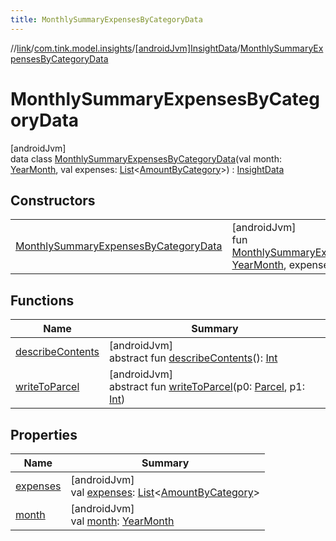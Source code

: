 ```yaml
---
title: MonthlySummaryExpensesByCategoryData
---
```

//[link](../../../../index.html)/[com.tink.model.insights](../../index.html)/[[androidJvm]InsightData](../index.html)/[MonthlySummaryExpensesByCategoryData](index.html)



# MonthlySummaryExpensesByCategoryData



[androidJvm]\
data class [MonthlySummaryExpensesByCategoryData](index.html)(val month: [YearMonth](../../../com.tink.model.time/[android-jvm]-year-month/index.html), val expenses: [List](https://kotlinlang.org/api/latest/jvm/stdlib/kotlin.collections/-list/index.html)&lt;[AmountByCategory](../../../com.tink.model.relations/[android-jvm]-amount-by-category/index.html)&gt;) : [InsightData](../index.html)



## Constructors


| | |
|---|---|
| [MonthlySummaryExpensesByCategoryData](-monthly-summary-expenses-by-category-data.html) | [androidJvm]<br>fun [MonthlySummaryExpensesByCategoryData](-monthly-summary-expenses-by-category-data.html)(month: [YearMonth](../../../com.tink.model.time/[android-jvm]-year-month/index.html), expenses: [List](https://kotlinlang.org/api/latest/jvm/stdlib/kotlin.collections/-list/index.html)&lt;[AmountByCategory](../../../com.tink.model.relations/[android-jvm]-amount-by-category/index.html)&gt;) |


## Functions


| Name | Summary |
|---|---|
| [describeContents](../../../com.tink.service.provider/[android-jvm]-provider-filter/index.html#-1578325224%2FFunctions%2F-812656150) | [androidJvm]<br>abstract fun [describeContents](../../../com.tink.service.provider/[android-jvm]-provider-filter/index.html#-1578325224%2FFunctions%2F-812656150)(): [Int](https://kotlinlang.org/api/latest/jvm/stdlib/kotlin/-int/index.html) |
| [writeToParcel](../../../com.tink.service.provider/[android-jvm]-provider-filter/index.html#-1754457655%2FFunctions%2F-812656150) | [androidJvm]<br>abstract fun [writeToParcel](../../../com.tink.service.provider/[android-jvm]-provider-filter/index.html#-1754457655%2FFunctions%2F-812656150)(p0: [Parcel](https://developer.android.com/reference/kotlin/android/os/Parcel.html), p1: [Int](https://kotlinlang.org/api/latest/jvm/stdlib/kotlin/-int/index.html)) |


## Properties


| Name | Summary |
|---|---|
| [expenses](expenses.html) | [androidJvm]<br>val [expenses](expenses.html): [List](https://kotlinlang.org/api/latest/jvm/stdlib/kotlin.collections/-list/index.html)&lt;[AmountByCategory](../../../com.tink.model.relations/[android-jvm]-amount-by-category/index.html)&gt; |
| [month](month.html) | [androidJvm]<br>val [month](month.html): [YearMonth](../../../com.tink.model.time/[android-jvm]-year-month/index.html) |

